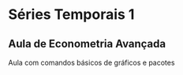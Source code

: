# Séries Temporais 1
## Aula de Econometria Avançada
Aula com comandos básicos de gráficos e pacotes
